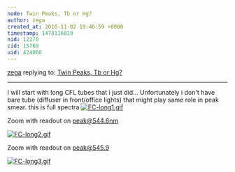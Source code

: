 ```yaml
---
node: Twin Peaks, Tb or Hg?
author: zega
created_at: 2016-11-02 19:46:59 +0000
timestamp: 1478116019
nid: 12270
cid: 15769
uid: 424066
---
```




[zega](../profile/zega) replying to: [Twin Peaks, Tb or Hg?](../notes/cfastie/10-06-2015/twin-peaks-tb-or-hg)

----
I will start with long CFL tubes that i just did... Unfortunately i don't have bare tube (diffuser in front/office lights)  that might play same role in peak smear.
this is full spectra
[![FC-long1.gif](https://publiclab.org/system/images/photos/000/018/686/large/FC-long1.gif)](https://publiclab.org/system/images/photos/000/018/686/original/FC-long1.gif)

Zoom with readout on peak@544.6nm

[![FC-long2.gif](https://publiclab.org/system/images/photos/000/018/687/large/FC-long2.gif)](https://publiclab.org/system/images/photos/000/018/687/original/FC-long2.gif)

Zoom with readout on peak@545.9

[![FC-long3.gif](https://publiclab.org/system/images/photos/000/018/688/large/FC-long3.gif)](https://publiclab.org/system/images/photos/000/018/688/original/FC-long3.gif)



